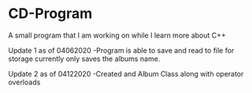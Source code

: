 # CD-Program
A small program that I am working on while I learn more about C++

Update 1 as of 04062020
  -Program is able to save and read to file for storage currently only saves the albums name.
  
Update 2 as of 04122020 
  -Created and Album Class along with operator overloads
